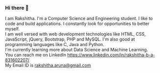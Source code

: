 ### Hi there 👋
I am Rakshitha. I'm a Computer Science and Engineering student. I like to code and build applications. I constantly look for opportunities to better myself.<br>
I am well versed with web development technologies like HTML, CSS, JavaScript, jQuery, Bootstrap, PHP and MySQL. I'm also good at programming languages like C, Java and Python.<br>
I'm currently learning more about Data Science and Machine Learning.<br>
You can reach me on LinkedIn https://www.linkedin.com/in/rakshitha-b-a-831602207/<br>
My Email ID is rakshitha.aruna@gmail.com<br>

<!--
**raksh-143/raksh-143** is a ✨ _special_ ✨ repository because its `README.md` (this file) appears on your GitHub profile.

Here are some ideas to get you started:

- 🔭 I’m currently working on ...
- 🌱 I’m currently learning ...
- 👯 I’m looking to collaborate on ...
- 🤔 I’m looking for help with ...
- 💬 Ask me about ...
- 📫 How to reach me: ...
- 😄 Pronouns: ...
- ⚡ Fun fact: ...
-->
